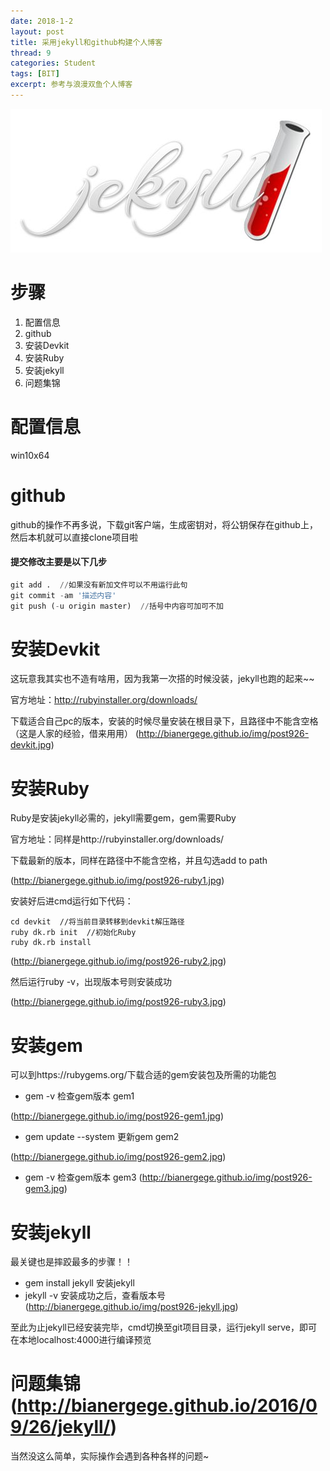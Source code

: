 ```yaml
---
date: 2018-1-2
layout: post
title: 采用jekyll和github构建个人博客
thread: 9
categories: Student
tags: [BIT]
excerpt: 参考与浪漫双鱼个人博客
---
```


![2013](/assets/in-post/2013-12-21-tendaysleft.jpg)

# 步骤

 1. 配置信息
 2. github
 3. 安装Devkit
 4. 安装Ruby
 5. 安装jekyll
 6. 问题集锦

# 配置信息

win10x64

# github

github的操作不再多说，下载git客户端，生成密钥对，将公钥保存在github上，然后本机就可以直接clone项目啦

#### 提交修改主要是以下几步
```python
git add .  //如果没有新加文件可以不用运行此句
git commit -am '描述内容'
git push (-u origin master)  //括号中内容可加可不加
```

# 安装Devkit

这玩意我其实也不造有啥用，因为我第一次搭的时候没装，jekyll也跑的起来~~

官方地址：http://rubyinstaller.org/downloads/

下载适合自己pc的版本，安装的时候尽量安装在根目录下，且路径中不能含空格（这是人家的经验，借来用用）
(http://bianergege.github.io/img/post926-devkit.jpg)

# 安装Ruby

Ruby是安装jekyll必需的，jekyll需要gem，gem需要Ruby

官方地址：同样是http://rubyinstaller.org/downloads/

下载最新的版本，同样在路径中不能含空格，并且勾选add to path

(http://bianergege.github.io/img/post926-ruby1.jpg)

安装好后进cmd运行如下代码：
```
cd devkit  //将当前目录转移到devkit解压路径
ruby dk.rb init  //初始化Ruby
ruby dk.rb install
```
(http://bianergege.github.io/img/post926-ruby2.jpg)

然后运行ruby -v，出现版本号则安装成功

(http://bianergege.github.io/img/post926-ruby3.jpg)

# 安装gem

可以到https://rubygems.org/下载合适的gem安装包及所需的功能包

- gem -v 检查gem版本 gem1

(http://bianergege.github.io/img/post926-gem1.jpg)
- gem update --system 更新gem gem2

(http://bianergege.github.io/img/post926-gem2.jpg)
- gem -v 检查gem版本 gem3
(http://bianergege.github.io/img/post926-gem3.jpg)

# 安装jekyll   
最关键也是摔跤最多的步骤！！   

- gem install jekyll 安装jekyll
- jekyll -v 安装成功之后，查看版本号
(http://bianergege.github.io/img/post926-jekyll.jpg)

至此为止jekyll已经安装完毕，cmd切换至git项目目录，运行jekyll serve，即可在本地localhost:4000进行编译预览

# 问题集锦(http://bianergege.github.io/2016/09/26/jekyll/)

当然没这么简单，实际操作会遇到各种各样的问题~
